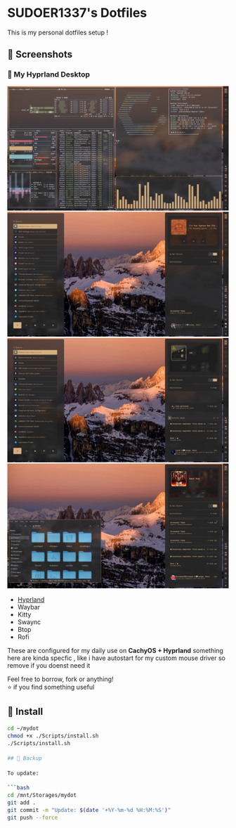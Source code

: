 # SUDOER1337's Dotfiles

This is my personal dotfiles setup !

## 󰋩 Screenshots

### 🔶 My Hyprland Desktop
![Screenshot1](Screenshots/Image1.png)
![Screenshot2](Screenshots/Image2.png)
![Screenshot3](Screenshots/Image3.png)
![Screenshot4](Screenshots/Image4.png)

-  [Hyprland](https://github.com/hyprwm/Hyprland)
-  Waybar
-  Kitty
-  Swaync
-  Btop
-  Rofi



These are configured for my daily use on **CachyOS + Hyprland**
something here are kinda specfic , like i have autostart for my custom mouse driver so remove if you doenst need it

Feel free to borrow, fork or anything!  
 ⭐ if you find something useful

##  Install

```bash
cd ~/mydot
chmod +x ./Scripts/install.sh
./Scripts/install.sh  

## 󰆓 Backup

To update:

```bash
cd /mnt/Storages/mydot
git add .
git commit -m "Update: $(date '+%Y-%m-%d %H:%M:%S')"
git push --force
